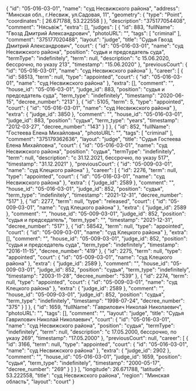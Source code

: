 {
    "id": "05-016-03-01",
    "name": "суд Несвижского района",
    "address": "Минская обл., г.Несвиж, ул.Садовая, 11",
    "geometry": {
        "type": "Point",
        "coordinates": [
            26.671788,
            53.222558
        ]
    },
    "description": "375177054408",
    "comment": "Нясьвіж",
    "extra": [],
    "judges": [
        {
            "id": 883,
            "fullName": "Гвозд Дмитрий Александрович",
            "photoURL": "",
            "tags": [
                "criminal"
            ],
            "comment": "375177020488",
            "layout": "judge",
            "title": "Судья Гвозд Дмитрий Александрович",
            "court": {
                "id": "05-016-03-01",
                "name": "суд Несвижского района",
                "position": "судья и председатель суда",
                "termType": "indefinitely",
                "term": null,
                "description": "c 15.06.2020, бессрочно, по указу 213",
                "timestamp": "15.06.2020"
            },
            "previousCourt": {
                "id": "05-016-03-01",
                "name": "суд Несвижского района"
            },
            "career": [
                {
                    "id": 58513,
                    "term": null,
                    "type": "appointed",
                    "court": {
                        "id": "05-016-03-01",
                        "name": "суд Несвижского района"
                    },
                    "extra": [],
                    "comment": "",
                    "house_id": "05-016-03-01",
                    "judge_id": 883,
                    "position": "судья и председатель суда",
                    "term_type": "indefinitely",
                    "timestamp": "2020-06-15",
                    "decree_number": "213"
                },
                {
                    "id": 5105,
                    "term": 5,
                    "type": "appointed",
                    "court": {
                        "id": "05-016-03-01",
                        "name": "суд Несвижского района"
                    },
                    "extra": {
                        "judge_id": 3850
                    },
                    "comment": "",
                    "house_id": "05-016-03-01",
                    "judge_id": 883,
                    "position": "судья",
                    "term_type": "years",
                    "timestamp": "2012-03-27",
                    "decree_number": "143"
                }
            ]
        },
        {
            "id": 852,
            "fullName": "Гостеева Елена Михайловна",
            "photoURL": "",
            "tags": [
                "criminal"
            ],
            "comment": "375179362636",
            "layout": "judge",
            "title": "Судья Гостеева Елена Михайловна",
            "court": {
                "id": "05-016-03-01",
                "name": "суд Несвижского района",
                "position": "судья",
                "termType": "indefinitely",
                "term": null,
                "description": "c 31.12.2021, бессрочно, по указу 517",
                "timestamp": "31.12.2021"
            },
            "previousCourt": {
                "id": "05-009-03-01",
                "name": "суд Клецкого района"
            },
            "career": [
                {
                    "id": 2276,
                    "term": null,
                    "type": "appointed",
                    "court": {
                        "id": "05-016-03-01",
                        "name": "суд Несвижского района"
                    },
                    "extra": {
                        "judge_id": 2589
                    },
                    "comment": "",
                    "house_id": "05-016-03-01",
                    "judge_id": 852,
                    "position": "судья",
                    "term_type": "indefinitely",
                    "timestamp": "2021-12-31",
                    "decree_number": "517"
                },
                {
                    "id": 2277,
                    "term": null,
                    "type": "released",
                    "court": {
                        "id": "05-009-03-01",
                        "name": "суд Клецкого района"
                    },
                    "extra": {
                        "judge_id": 2589
                    },
                    "comment": "",
                    "house_id": "05-009-03-01",
                    "judge_id": 852,
                    "position": "судья и председатель",
                    "term_type": "",
                    "timestamp": "2021-12-31",
                    "decree_number": "517"
                },
                {
                    "id": 58542,
                    "term": null,
                    "type": "appointed",
                    "court": {
                        "id": "05-009-03-01",
                        "name": "суд Клецкого района"
                    },
                    "extra": [],
                    "comment": "",
                    "house_id": "05-009-03-01",
                    "judge_id": 852,
                    "position": "судья и председатель суда",
                    "term_type": "indefinitely",
                    "timestamp": "2016-11-15",
                    "decree_number": "419"
                },
                {
                    "id": 2275,
                    "term": null,
                    "type": "appointed",
                    "court": {
                        "id": "05-009-03-01",
                        "name": "суд Клецкого района"
                    },
                    "extra": {
                        "judge_id": 2589
                    },
                    "comment": "",
                    "house_id": "05-009-03-01",
                    "judge_id": 852,
                    "position": "судья",
                    "term_type": "indefinitely",
                    "timestamp": "2003-11-28",
                    "decree_number": "539"
                },
                {
                    "id": 2274,
                    "term": null,
                    "type": "appointed",
                    "court": {
                        "id": "05-009-03-01",
                        "name": "суд Клецкого района"
                    },
                    "extra": {
                        "judge_id": 2589
                    },
                    "comment": "",
                    "house_id": "05-009-03-01",
                    "judge_id": 852,
                    "position": "судья",
                    "term_type": "indefinitely",
                    "timestamp": "1998-07-24",
                    "decree_number": "375"
                }
            ]
        },
        {
            "id": 1659,
            "fullName": "Гаврилович Николай Николаевич",
            "photoURL": "",
            "tags": [],
            "comment": "",
            "layout": "judge",
            "title": "Судья Гаврилович Николай Николаевич",
            "court": {
                "id": "05-016-03-01",
                "name": "суд Несвижского района",
                "position": "судья",
                "termType": "indefinitely",
                "term": null,
                "description": "c 17.05.2000, бессрочно, по указу 269",
                "timestamp": "17.05.2000"
            },
            "previousCourt": null,
            "career": [
                {
                    "id": 3166,
                    "term": null,
                    "type": "appointed",
                    "court": {
                        "id": "05-016-03-01",
                        "name": "суд Несвижского района"
                    },
                    "extra": {
                        "judge_id": 2902
                    },
                    "comment": "",
                    "house_id": "05-016-03-01",
                    "judge_id": 1659,
                    "position": "судья",
                    "term_type": "indefinitely",
                    "timestamp": "2000-05-17",
                    "decree_number": "269"
                }
            ]
        }
    ],
    "longitude": 26.671788,
    "latitude": 53.222558,
    "title": "суд Несвижского района",
    "region": "Минская область",
    "layout": "court"
}